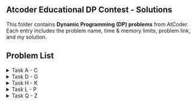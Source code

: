 ## Atcoder Educational DP Contest - Solutions

This folder contains **Dynamic Programming (DP) problems** from AtCoder. Each entry includes the problem name, time & memory limits, problem link, and my solution.

## Problem List

<details>
<summary>Task A - C</summary>

| Task | Problem Name | Time Limit | Memory Limit | Problem Link | My Solution |
|------|--------------|------------|--------------|--------------|-------------|
| A | Frog 1 | 2 sec | 1024 MiB | [Link](https://atcoder.jp/contests/dp/tasks/dp_a) | [Solution](DP/frog1.cpp) |
| B | Frog 2 | 2 sec | 1024 MiB | [Link](https://atcoder.jp/contests/dp/tasks/dp_b) | [Solution](DP/frog2.cpp) |
| C | Vacation | 2 sec | 1024 MiB | [Link](https://atcoder.jp/contests/dp/tasks/dp_c) | [Solution](DP/vacation.cpp) |

</details>

<details>
<summary>Task D - G</summary>

| Task | Problem Name | Time Limit | Memory Limit | Problem Link | My Solution |
|------|--------------|------------|--------------|--------------|-------------|
| D | Knapsack 1 | 2 sec | 1024 MiB | [Link](https://atcoder.jp/contests/dp/tasks/dp_d) | [Solution](DP/knapsack1.cpp) |
| E | Knapsack 2 | 2 sec | 1024 MiB | [Link](https://atcoder.jp/contests/dp/tasks/dp_e) | [Solution](DP/knapsack2.cpp) |
| F | LCS | 2 sec | 1024 MiB | [Link](https://atcoder.jp/contests/dp/tasks/dp_f) | [Solution](DP/lcs.cpp) |
| G | Longest Path | 2 sec | 1024 MiB | [Link](https://atcoder.jp/contests/dp/tasks/dp_g) | [Solution](DP/longestpath.cpp) |

</details>

<details>
<summary>Task H - K</summary>

| Task | Problem Name | Time Limit | Memory Limit | Problem Link | My Solution |
|------|--------------|------------|--------------|--------------|-------------|
| H | Grid 1 | 2 sec | 1024 MiB | [Link](https://atcoder.jp/contests/dp/tasks/dp_h) | [Solution](DP/grid1.cpp) |
| I | Coins | 2 sec | 1024 MiB | [Link](https://atcoder.jp/contests/dp/tasks/dp_i) | [Solution](DP/coins.cpp) |
| J | Sushi | 2 sec | 1024 MiB | [Link](https://atcoder.jp/contests/dp/tasks/dp_j) | [Solution](DP/sushi.cpp) |
| K | Stones | 2 sec | 1024 MiB | [Link](https://atcoder.jp/contests/dp/tasks/dp_k) | [Solution](DP/stones.cpp) |

</details>

<details>
<summary>Task L - P</summary>

| Task | Problem Name | Time Limit | Memory Limit | Problem Link | My Solution |
|------|--------------|------------|--------------|--------------|-------------|
| L | Deque | 2 sec | 1024 MiB | [Link](https://atcoder.jp/contests/dp/tasks/dp_l) | [Solution](DP/deque.cpp) |
| M | Candies | 2 sec | 1024 MiB | [Link](https://atcoder.jp/contests/dp/tasks/dp_m) | [Solution](DP/candies.cpp) |
| N | Slimes | 2 sec | 1024 MiB | [Link](https://atcoder.jp/contests/dp/tasks/dp_n) | [Solution](DP/slimes.cpp) |
| O | Matching | 2 sec | 1024 MiB | [Link](https://atcoder.jp/contests/dp/tasks/dp_o) | [Solution](DP/matching.cpp) |
| P | Independent Set | 2 sec | 1024 MiB | [Link](https://atcoder.jp/contests/dp/tasks/dp_p) | [Solution](DP/independentset.cpp) |

</details>

<details>
<summary>Task Q - Z</summary>

| Task | Problem Name | Time Limit | Memory Limit | Problem Link | My Solution |
|------|--------------|------------|--------------|--------------|-------------|
| Q | Flowers | 2 sec | 1024 MiB | [Link](https://atcoder.jp/contests/dp/tasks/dp_q) | [Solution](DP/flowers.cpp) |
| R | Walk | 2 sec | 1024 MiB | [Link](https://atcoder.jp/contests/dp/tasks/dp_r) | [Solution](DP/walk.cpp) |
| S | Digit Sum | 2 sec | 1024 MiB | [Link](https://atcoder.jp/contests/dp/tasks/dp_s) | [Solution](DP/digitsum.cpp) |
| T | Permutation | 2 sec | 1024 MiB | [Link](https://atcoder.jp/contests/dp/tasks/dp_t) | [Solution](DP/permutation.cpp) |
| U | Grouping | 2 sec | 1024 MiB | [Link](https://atcoder.jp/contests/dp/tasks/dp_u) | [Solution](DP/grouping.cpp) |
| V | Subtree | 2 sec | 1024 MiB | [Link](https://atcoder.jp/contests/dp/tasks/dp_v) | [Solution](DP/subtree.cpp) |
| W | Intervals | 2 sec | 1024 MiB | [Link](https://atcoder.jp/contests/dp/tasks/dp_w) | [Solution](DP/intervals.cpp) |
| X | Tower | 2 sec | 1024 MiB | [Link](https://atcoder.jp/contests/dp/tasks/dp_x) | [Solution](DP/tower.cpp) |
| Y | Grid 2 | 2 sec | 1024 MiB | [Link](https://atcoder.jp/contests/dp/tasks/dp_y) | [Solution](DP/grid2.cpp) |
| Z | Frog 3 | 2 sec | 1024 MiB | [Link](https://atcoder.jp/contests/dp/tasks/dp_z) | [Solution](DP/frog3.cpp) |

</details>
